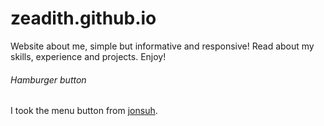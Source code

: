 # zeadith.github.io
Website about me, simple but informative and responsive! Read about my skills, experience and projects. Enjoy!

###### Hamburger button

I took the menu button from [jonsuh](https://github.com/jonsuh/hamburgers).
